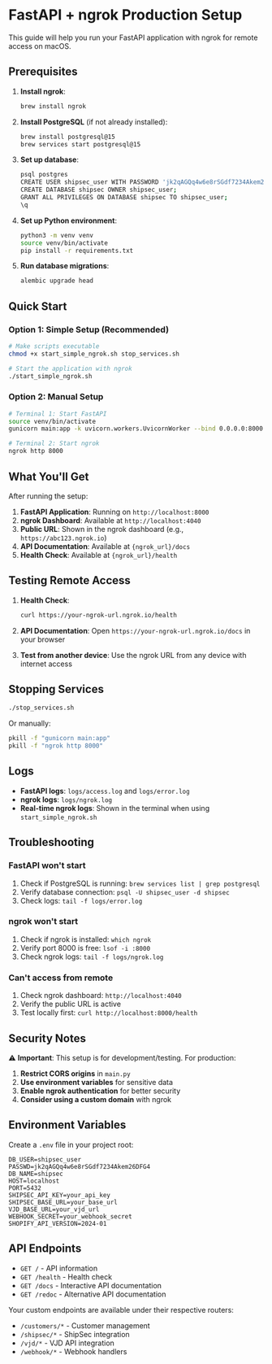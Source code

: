 # FastAPI + ngrok Production Setup

This guide will help you run your FastAPI application with ngrok for remote access on macOS.

## Prerequisites

1. **Install ngrok**:
   ```bash
   brew install ngrok
   ```

2. **Install PostgreSQL** (if not already installed):
   ```bash
   brew install postgresql@15
   brew services start postgresql@15
   ```

3. **Set up database**:
   ```bash
   psql postgres
   CREATE USER shipsec_user WITH PASSWORD 'jk2qAGQq4w6e8rSGdf7234Akem26DFG4';
   CREATE DATABASE shipsec OWNER shipsec_user;
   GRANT ALL PRIVILEGES ON DATABASE shipsec TO shipsec_user;
   \q
   ```

4. **Set up Python environment**:
   ```bash
   python3 -m venv venv
   source venv/bin/activate
   pip install -r requirements.txt
   ```

5. **Run database migrations**:
   ```bash
   alembic upgrade head
   ```

## Quick Start

### Option 1: Simple Setup (Recommended)
```bash
# Make scripts executable
chmod +x start_simple_ngrok.sh stop_services.sh

# Start the application with ngrok
./start_simple_ngrok.sh
```

### Option 2: Manual Setup
```bash
# Terminal 1: Start FastAPI
source venv/bin/activate
gunicorn main:app -k uvicorn.workers.UvicornWorker --bind 0.0.0.0:8000 --workers 2

# Terminal 2: Start ngrok
ngrok http 8000
```

## What You'll Get

After running the setup:

1. **FastAPI Application**: Running on `http://localhost:8000`
2. **ngrok Dashboard**: Available at `http://localhost:4040`
3. **Public URL**: Shown in the ngrok dashboard (e.g., `https://abc123.ngrok.io`)
4. **API Documentation**: Available at `{ngrok_url}/docs`
5. **Health Check**: Available at `{ngrok_url}/health`

## Testing Remote Access

1. **Health Check**:
   ```bash
   curl https://your-ngrok-url.ngrok.io/health
   ```

2. **API Documentation**:
   Open `https://your-ngrok-url.ngrok.io/docs` in your browser

3. **Test from another device**:
   Use the ngrok URL from any device with internet access

## Stopping Services

```bash
./stop_services.sh
```

Or manually:
```bash
pkill -f "gunicorn main:app"
pkill -f "ngrok http 8000"
```

## Logs

- **FastAPI logs**: `logs/access.log` and `logs/error.log`
- **ngrok logs**: `logs/ngrok.log`
- **Real-time ngrok logs**: Shown in the terminal when using `start_simple_ngrok.sh`

## Troubleshooting

### FastAPI won't start
1. Check if PostgreSQL is running: `brew services list | grep postgresql`
2. Verify database connection: `psql -U shipsec_user -d shipsec`
3. Check logs: `tail -f logs/error.log`

### ngrok won't start
1. Check if ngrok is installed: `which ngrok`
2. Verify port 8000 is free: `lsof -i :8000`
3. Check ngrok logs: `tail -f logs/ngrok.log`

### Can't access from remote
1. Check ngrok dashboard: `http://localhost:4040`
2. Verify the public URL is active
3. Test locally first: `curl http://localhost:8000/health`

## Security Notes

⚠️ **Important**: This setup is for development/testing. For production:

1. **Restrict CORS origins** in `main.py`
2. **Use environment variables** for sensitive data
3. **Enable ngrok authentication** for better security
4. **Consider using a custom domain** with ngrok

## Environment Variables

Create a `.env` file in your project root:
```env
DB_USER=shipsec_user
PASSWD=jk2qAGQq4w6e8rSGdf7234Akem26DFG4
DB_NAME=shipsec
HOST=localhost
PORT=5432
SHIPSEC_API_KEY=your_api_key
SHIPSEC_BASE_URL=your_base_url
VJD_BASE_URL=your_vjd_url
WEBHOOK_SECRET=your_webhook_secret
SHOPIFY_API_VERSION=2024-01
```

## API Endpoints

- `GET /` - API information
- `GET /health` - Health check
- `GET /docs` - Interactive API documentation
- `GET /redoc` - Alternative API documentation

Your custom endpoints are available under their respective routers:
- `/customers/*` - Customer management
- `/shipsec/*` - ShipSec integration
- `/vjd/*` - VJD API integration
- `/webhook/*` - Webhook handlers 